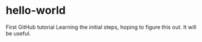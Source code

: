 # hello-world
First GitHub tutorial
Learning the initial steps, hoping to figure this out.
It will be useful. 
